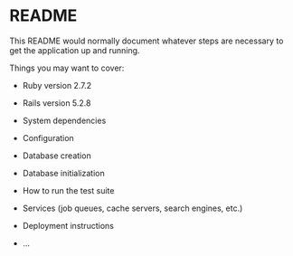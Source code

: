 # README

This README would normally document whatever steps are necessary to get the
application up and running.

Things you may want to cover:

* Ruby version 2.7.2

* Rails version 5.2.8

* System dependencies

* Configuration

* Database creation

* Database initialization

* How to run the test suite

* Services (job queues, cache servers, search engines, etc.)

* Deployment instructions

* ...
